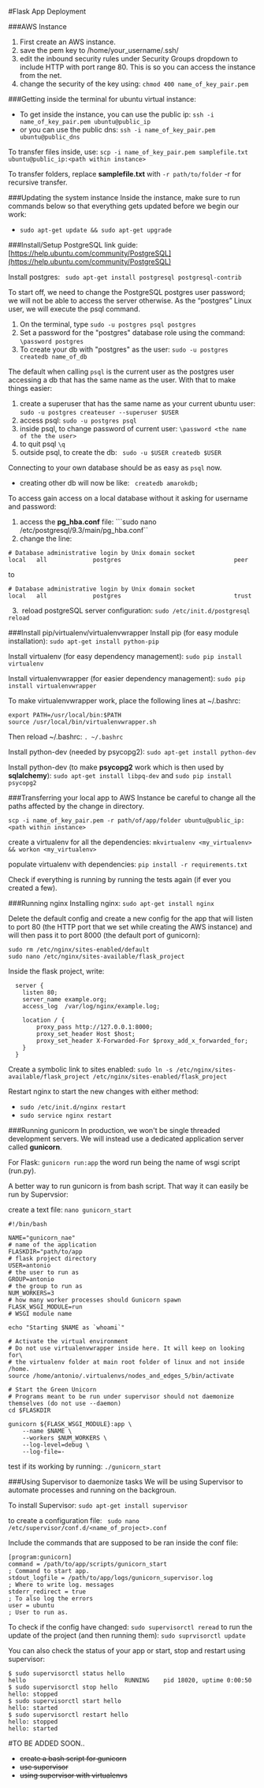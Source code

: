 #Flask App Deployment

###AWS Instance
1. First create an AWS instance.
2. save the pem key to /home/your_username/.ssh/
3. edit the inbound security rules under Security Groups dropdown to include HTTP with port range 80. This is so you can access the instance from the net.
4. change the security of the key using: ```chmod 400 name_of_key_pair.pem```

###Getting inside the terminal
for ubuntu virtual instance:
* To get inside the instance, you can use the public ip: ```ssh -i name_of_key_pair.pem ubuntu@public_ip```
* or you can use the public dns: ```ssh -i name_of_key_pair.pem ubuntu@public_dns```

To transfer files inside, use: ```scp -i name_of_key_pair.pem samplefile.txt ubuntu@public_ip:<path within instance>```

To transfer folders, replace **samplefile.txt** with ```-r path/to/folder``` -r for recursive transfer.

###Updating the system instance
Inside the instance, make sure to run commands below so that everything gets updated before we begin our work:
* ```sudo apt-get update && sudo apt-get upgrade```

###Install/Setup PostgreSQL
link guide: [https://help.ubuntu.com/community/PostgreSQL](https://help.ubuntu.com/community/PostgreSQL)

Install postgres: ``` sudo apt-get install postgresql postgresql-contrib```

To start off, we need to change the PostgreSQL postgres user password; we will not be able to access the server otherwise. As the “postgres” Linux user, we will execute the psql command.

1. On the terminal, type ```sudo -u postgres psql postgres```
2. Set a password for the "postgres" database role using the command: ```\password postgres```
3. To create your db with "postgres" as the user: ```sudo -u postgres createdb name_of_db```

The default when calling ```psql``` is the current user as the postgres user accessing a db that has the same name as the user. With that to make things easier:

1. create a superuser that has the same name as your current ubuntu user: ```sudo -u postgres createuser --superuser $USER```
2. access psql: ```sudo -u postgres psql```
3. inside psql, to change password of current user: ```\password <the name of the the user>```
4. to quit psql ```\q```
5. outside psql, to create the db: ``` sudo -u $USER createdb $USER```

Connecting to your own database should be as easy as ```psql``` now.
* creating other db will now be like: ``` createdb amarokdb;```

To access gain access on a local database without it asking for username and password:

1. access the **pg_hba.conf** file:  ```sudo nano /etc/postgresql/9.3/main/pg_hba.conf``
2. change the line:
```
# Database administrative login by Unix domain socket
local   all             postgres                                peer
```
to
```
# Database administrative login by Unix domain socket
local   all             postgres                                trust
```
&nbsp;&nbsp;3. &nbsp;reload postgreSQL server configuration: ```sudo /etc/init.d/postgresql reload```

###Install pip/virtualenv/virtualenvwrapper
Install pip (for easy module installation): ```sudo apt-get install python-pip```

Install virtualenv (for easy dependency management): ```sudo pip install virtualenv```

Install virtualenvwrapper (for easier dependency management): ```sudo pip install virtualenvwrapper```

To make virtualenvwrapper work, place the following lines at ~/.bashrc:
```
export PATH=/usr/local/bin:$PATH
source /usr/local/bin/virtualenvwrapper.sh
```
Then reload ~/.bashrc: ```. ~/.bashrc```

Install python-dev (needed by psycopg2): ```sudo apt-get install python-dev```

Install python-dev (to make **psycopg2** work which is then used by **sqlalchemy**): ```sudo apt-get install libpq-dev``` and ```sudo pip install psycopg2``` 

###Transferring your local app to AWS Instance
be careful to change all the paths affected by the change in directory.

```scp -i name_of_key_pair.pem -r path/of/app/folder ubuntu@public_ip:<path within instance>```

create a virtualenv for all the dependencies: ```mkvirtualenv <my_virtualenv> && workon <my_virtualenv>```

populate virtualenv with dependencies: ```pip install -r requirements.txt```

Check if everything is running by running the tests again (if ever you created a few).

###Running nginx
Installing nginx: ```sudo apt-get install nginx```

Delete the default config and create a new config for the app that will listen to port 80 (the HTTP port that we set while creating the AWS instance) and will then pass it to port 8000 (the default port of gunicorn):
```
sudo rm /etc/nginx/sites-enabled/default
sudo nano /etc/nginx/sites-available/flask_project
```
Inside the flask project, write:
```
  server {
    listen 80;
    server_name example.org;
    access_log  /var/log/nginx/example.log;

    location / {
        proxy_pass http://127.0.0.1:8000;
        proxy_set_header Host $host;
        proxy_set_header X-Forwarded-For $proxy_add_x_forwarded_for;
    }
  }
```
Create a symbolic link to sites enabled: ```sudo ln -s /etc/nginx/sites-available/flask_project /etc/nginx/sites-enabled/flask_project```

Restart nginx to start the new changes with either method:
* ```sudo /etc/init.d/nginx restart```
* ```sudo service nginx restart```

###Running gunicorn
In production, we won't be single threaded development servers. We will instead use a dedicated application server called **gunicorn**.

For Flask: ```gunicorn run:app``` the word run being the name of wsgi script (run.py).

A better way to run gunicorn is from bash script. That way it can easily be run by Supervsior:


create a text file: ```nano gunicorn_start```
```
#!/bin/bash

NAME="gunicorn_nae"                                                                     # name of the application
FLASKDIR="path/to/app                                                                   # flask project directory
USER=antonio                                                                            # the user to run as
GROUP=antonio                                                                           # the group to run as
NUM_WORKERS=3                                                                           # how many worker processes should Gunicorn spawn
FLASK_WSGI_MODULE=run                                                                   # WSGI module name

echo "Starting $NAME as `whoami`"

# Activate the virtual environment
# Do not use virtualenvwrapper inside here. It will keep on looking for\
# the virtualenv folder at main root folder of linux and not inside /home.
source /home/antonio/.virtualenvs/nodes_and_edges_5/bin/activate

# Start the Green Unicorn
# Programs meant to be run under supervisor should not daemonize themselves (do not use --daemon)
cd $FLASKDIR

gunicorn ${FLASK_WSGI_MODULE}:app \
    --name $NAME \
    --workers $NUM_WORKERS \
    --log-level=debug \
    --log-file=-
```
test if its working by running: ```./gunicorn_start```

###Using Supervisor to daemonize tasks
We will be using Supervisor to automate processes and running on the backgroun.

To install Supervisor: ```sudo apt-get install supervisor```

to create a configuration file: ``` sudo nano /etc/supervisor/conf.d/<name_of_project>.conf```

Include the commands that are supposed to be ran inside the conf file:
```
[program:gunicorn]
command = /path/to/app/scripts/gunicorn_start                                         ; Command to start app.
stdout_logfile = /path/to/app/logs/gunicorn_supervisor.log                            ; Where to write log. messages
stderr_redirect = true                                                                ; To also log the errors
user = ubuntu                                                                         ; User to run as.
```

To check if the config have changed: ```sudo supervisorctl reread```
to run the update of the project (and then running them): ```sudo suprvisorctl update```

You can also check the status of your app or start, stop and restart using supervisor:
```
$ sudo supervisorctl status hello                       
hello                            RUNNING    pid 18020, uptime 0:00:50
$ sudo supervisorctl stop hello  
hello: stopped
$ sudo supervisorctl start hello                        
hello: started
$ sudo supervisorctl restart hello 
hello: stopped
hello: started
```

#TO BE ADDED SOON..
* ~~create a bash script for gunicorn~~
* ~~use supervisor~~
* ~~using supervisor with virtualenvs~~
